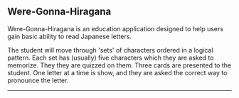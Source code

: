 


Were-Gonna-Hiragana
--------------------------------

Were-Gonna-Hiragana is an education application designed to help users
gain basic ability to read Japanese letters.

The student will move through 'sets' of characters ordered in a logical
pattern. Each set has (usually) five characters which they are asked to
memorize. They they are quizzed on them. Three cards are presented to the
student. One letter at a time is show, and they are asked the correct way
to pronounce the letter.

-------------------------

